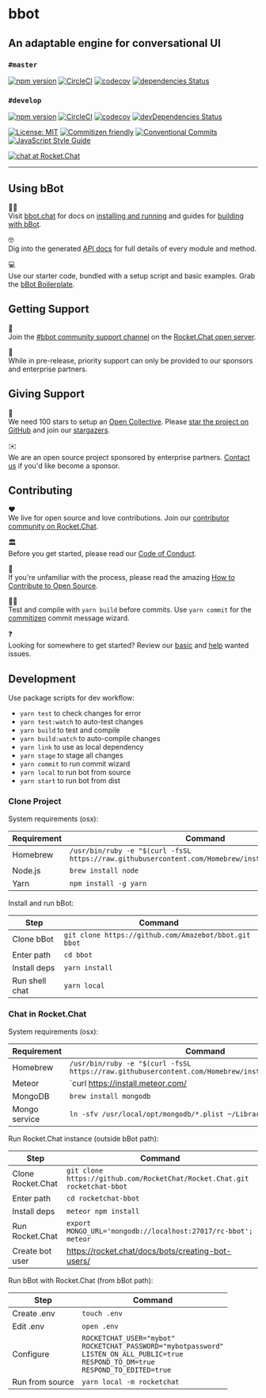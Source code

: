 # bbot
An adaptable engine for conversational UI
---

### `#master`

[![npm version](https://img.shields.io/npm/v/bbot.svg?style=flat)](https://www.npmjs.com/package/bbot)
[![CircleCI](https://circleci.com/gh/Amazebot/bbot/tree/master.svg?style=shield)](https://circleci.com/gh/Amazebot/bbot/tree/master)
[![codecov](https://codecov.io/gh/Amazebot/bbot/branch/master/graph/badge.svg)](https://codecov.io/gh/Amazebot/bbot/branch/master)
[![dependencies Status](https://david-dm.org/amazebot/bbot/status.svg)](https://david-dm.org/amazebot/bbot)

### `#develop`

[![npm version](https://img.shields.io/npm/v/bbot.svg?style=flat)](https://www.npmjs.com/package/bbot/v/develop)
[![CircleCI](https://circleci.com/gh/Amazebot/bbot/tree/develop.svg?style=shield)](https://circleci.com/gh/Amazebot/bbot/tree/develop)
[![codecov](https://codecov.io/gh/Amazebot/bbot/branch/develop/graph/badge.svg)](https://codecov.io/gh/Amazebot/bbot/branch/develop)
[![devDependencies Status](https://david-dm.org/amazebot/bbot/dev-status.svg)](https://david-dm.org/amazebot/bbot?type=dev)

[![License: MIT](https://img.shields.io/badge/License-MIT-yellow.svg)](https://opensource.org/licenses/MIT)
[![Commitizen friendly](https://img.shields.io/badge/commitizen-friendly-brightgreen.svg)](http://commitizen.github.io/cz-cli/)
[![Conventional Commits](https://img.shields.io/badge/Conventional%20Commits-1.0.0-yellow.svg)](https://conventionalcommits.org)
[![JavaScript Style Guide](https://img.shields.io/badge/code_style-standard-brightgreen.svg)](https://standardjs.com)

[![chat at Rocket.Chat](https://img.shields.io/badge/chat%20at-open.rocket.chat-red.svg)](https://open.rocket.chat/channel/bbot)

____

## Using bBot

👩‍💻  
Visit [bbot.chat](http://bbot.chat/) for docs on [installing and running](http://bbot.chat/docs/core) and guides for [building with bBot](http://bbot.chat/#buildingwithbbot).

🤓  
Dig into the generated [API docs](https://amazebot.github.io/bbot/) for full details of every module and method.

💻  
Use our starter code, bundled with a setup script and basic examples. Grab the [bBot Boilerplate](https://github.com/Amazebot/bbot-boilerplate).

## Getting Support

🚀  
Join the [#bbot community support channel](https://open.rocket.chat/channel/bbot) on the [Rocket.Chat open server](https://open.rocket.chat).

🙋‍  
While in pre-release, priority support can only be provided to our sponsors and enterprise partners.

## Giving Support

🌟  
We need 100 stars to setup an [Open Collective](https://opencollective.com/). Please [star the project on GitHub](https://github.com/Amazebot/bbot) and join our [stargazers](https://github.com/Amazebot/bbot/stargazers).

✉️  
We are an open source project sponsored by enterprise partners. [Contact us](mailto:hello@amazebot.chat) if you'd like become a sponsor.

## Contributing

❤️  
We live for open source and love contributions. Join our [contributor community on Rocket.Chat](https://open.rocket.chat/channel/bbot).

🏛️  
Before you get started, please read our [Code of Conduct](https://github.com/Amazebot/bbot/blob/master/CODE_OF_CONDUCT.md).

🤯  
If you're unfamiliar with the process, please read the amazing [How to Contribute to Open Source](https://opensource.guide/how-to-contribute/).

👨‍💻  
Test and compile with `yarn build` before commits. Use `yarn commit` for the [commitizen](http://commitizen.github.io/cz-cli/) commit message wizard.

❓  
Looking for somewhere to get started? Review our [basic](https://github.com/Amazebot/bbot/labels/BASIC) and [help](https://github.com/Amazebot/bbot/labels/HELP) wanted issues.

## Development

Use package scripts for dev workflow:
- `yarn test` to check changes for error
- `yarn test:watch` to auto-test changes
- `yarn build` to test and compile
- `yarn build:watch` to auto-compile changes
- `yarn link` to use as local dependency
- `yarn stage` to stage all changes
- `yarn commit` to run commit wizard
- `yarn local` to run bot from source
- `yarn start` to run bot from dist

### Clone Project

System requirements (osx):

| Requirement     | Command                                             |
| --------------- | --------------------------------------------------- |
| Homebrew        | `/usr/bin/ruby -e "$(curl -fsSL https://raw.githubusercontent.com/Homebrew/install/master/install)"` |
| Node.js         | `brew install node` |
| Yarn            | `npm install -g yarn` |

Install and run bBot:

| Step            | Command                                             |
| --------------- | --------------------------------------------------- |
| Clone bBot      | `git clone https://github.com/Amazebot/bbot.git bbot` |
| Enter path      | `cd bbot` |
| Install deps    | `yarn install` |
| Run shell chat  | `yarn local` |

### Chat in Rocket.Chat

System requirements (osx):

| Requirement     | Command                                             |
| --------------- | --------------------------------------------------- |
| Homebrew        | `/usr/bin/ruby -e "$(curl -fsSL https://raw.githubusercontent.com/Homebrew/install/master/install)"` |
| Meteor          | `curl https://install.meteor.com/ | sh` |
| MongoDB         | `brew install mongodb` |
| Mongo service   | `ln -sfv /usr/local/opt/mongodb/*.plist ~/Library/LaunchAgents` |

Run Rocket.Chat instance (outside bBot path):

| Step            | Command                                             |
| --------------- | --------------------------------------------------- |
| Clone Rocket.Chat | `git clone https://github.com/RocketChat/Rocket.Chat.git rocketchat-bbot` |
| Enter path        | `cd rocketchat-bbot` |
| Install deps      | `meteor npm install` |
| Run Rocket.Chat   | `export MONGO_URL='mongodb://localhost:27017/rc-bbot'; meteor` |
| Create bot user   | https://rocket.chat/docs/bots/creating-bot-users/ |

Run bBot with Rocket.Chat (from bBot path):

| Step            | Command                                             |
| --------------- | --------------------------------------------------- |
| Create .env     | `touch .env` |
| Edit .env       | `open .env` |
| Configure |<code>ROCKETCHAT_USER="mybot"<br>ROCKETCHAT_PASSWORD="mybotpassword"<br>LISTEN_ON_ALL_PUBLIC=true<br>RESPOND_TO_DM=true<br>RESPOND_TO_EDITED=true</code>|
| Run from source | `yarn local -m rocketchat` |

